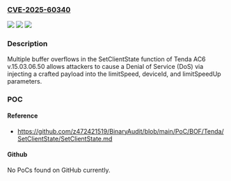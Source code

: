 ### [CVE-2025-60340](https://cve.mitre.org/cgi-bin/cvename.cgi?name=CVE-2025-60340)
![](https://img.shields.io/static/v1?label=Product&message=n%2Fa&color=blue)
![](https://img.shields.io/static/v1?label=Version&message=n%2Fa%20&color=brightgreen)
![](https://img.shields.io/static/v1?label=Vulnerability&message=n%2Fa&color=brightgreen)

### Description

Multiple buffer overflows in the SetClientState function of Tenda AC6 v.15.03.06.50 allows attackers to cause a Denial of Service (DoS) via injecting a crafted payload into the limitSpeed, deviceId, and limitSpeedUp parameters.

### POC

#### Reference
- https://github.com/z472421519/BinaryAudit/blob/main/PoC/BOF/Tenda/SetClientState/SetClientState.md

#### Github
No PoCs found on GitHub currently.

